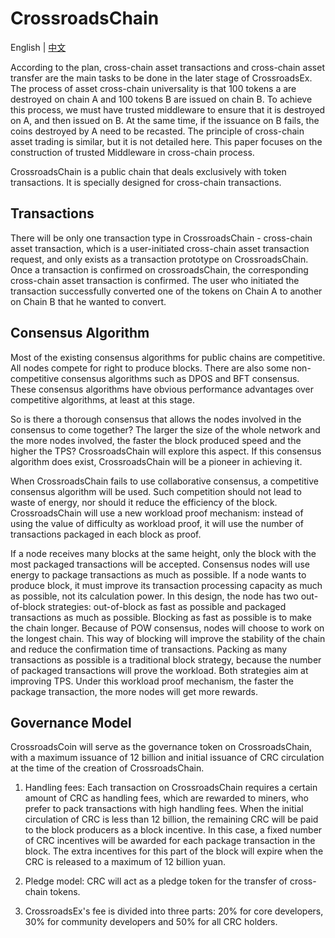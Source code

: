 # CrossroadsChain

English | [中文](../cn/跨链.md)

According to the plan, cross-chain asset transactions and cross-chain asset transfer are the main tasks to be done in the
later stage of CrossroadsEx. The process of asset cross-chain universality is that 100 tokens a are destroyed on chain A and
100 tokens B are issued on chain B. To achieve this process, we must have trusted middleware to ensure that it is destroyed
on A, and then issued on B. At the same time, if the issuance on B fails, the coins destroyed by A need to be recasted.
The principle of cross-chain asset trading is similar, but it is not detailed here. This paper focuses on the construction
of trusted Middleware in cross-chain process.

CrossroadsChain is a public chain that deals exclusively with token transactions. It is specially designed for cross-chain transactions.

## Transactions

There will be only one transaction type in CrossroadsChain - cross-chain asset transaction, which is a user-initiated cross-chain
asset transaction request, and only exists as a transaction prototype on CrossroadsChain. Once a transaction is confirmed on
crossroadsChain, the corresponding cross-chain asset transaction is confirmed. The user who initiated the transaction successfully
converted one of the tokens on Chain A to another on Chain B that he wanted to convert.

## Consensus Algorithm

Most of the existing consensus algorithms for public chains are competitive. All nodes compete for right to produce blocks. There are also
some non-competitive consensus algorithms such as DPOS and BFT consensus. These consensus algorithms have obvious performance advantages
over competitive algorithms, at least at this stage.

So is there a thorough consensus that allows the nodes involved in the consensus to come together? The larger the size of
the whole network and the more nodes involved, the faster the block produced speed and the higher the TPS? CrossroadsChain will explore
this aspect. If this consensus algorithm does exist, CrossroadsChain will be a pioneer in achieving it.

When CrossroadsChain fails to use collaborative consensus, a competitive consensus algorithm will be used. Such competition
should not lead to waste of energy, nor should it reduce the efficiency of the block. CrossroadsChain will use a new workload proof
mechanism: instead of using the value of difficulty as workload proof, it will use the number of transactions packaged in each block as proof.

If a node receives many blocks at the same height, only the block with the most packaged transactions will be accepted. Consensus nodes
will use energy to package transactions as much as possible. If a node wants to produce block, it must improve its transaction processing
capacity as much as possible, not its calculation power. In this design, the node has two out-of-block strategies: out-of-block as
fast as possible and packaged transactions as much as possible. Blocking as fast as possible is to make the chain longer.
Because of POW consensus, nodes will choose to work on the longest chain. This way of blocking will improve the stability of the chain
and reduce the confirmation time of transactions. Packing as many transactions as possible is a traditional block strategy, because
the number of packaged transactions will prove the workload. Both strategies aim at improving TPS. Under this workload proof mechanism,
the faster the package transaction, the more nodes will get more rewards.

## Governance Model

CrossroadsCoin will serve as the governance token on CrossroadsChain, with a maximum issuance of 12 billion and initial issuance of CRC
circulation at the time of the creation of CrossroadsChain.

1. Handling fees: Each transaction on CrossroadsChain requires a certain amount of CRC as handling fees, which are rewarded to miners,
who prefer to pack transactions with high handling fees. When the initial circulation of CRC is less than 12 billion, the remaining CRC
will be paid to the block producers as a block incentive. In this case, a fixed number of CRC incentives will be awarded for each package
transaction in the block. The extra incentives for this part of the block will expire when the CRC is released to a maximum of 12 billion yuan.

2. Pledge model: CRC will act as a pledge token for the transfer of cross-chain tokens.

3. CrossroadsEx's fee is divided into three parts: 20% for core developers, 30% for community developers and 50% for all CRC holders.